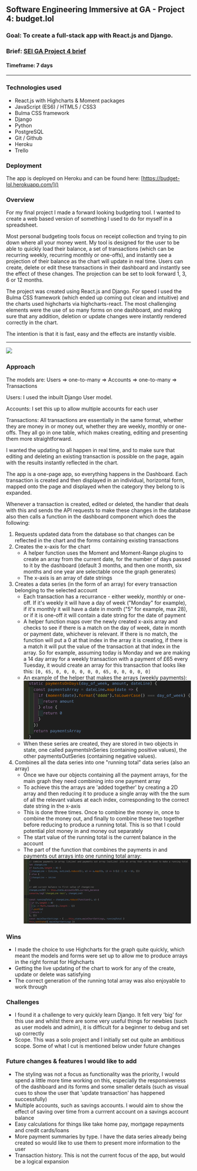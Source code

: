## Software Engineering Immersive at GA - Project 4: budget.lol

### Goal: To create a full-stack app with React.js and Django.

### Brief: [SEI GA Project 4 brief](p4_brief.md)


#### Timeframe: 7 days
---
### Technologies used
* React.js with Highcharts & Moment packages
* JavaScript (ES6) / HTML5 / CSS3
* Bulma CSS framework
* Django
* Python
* PostgreSQL
* Git / Github
* Heroku
* Trello

### Deployment
The app is deployed on Heroku and can be found here: [https://budget-lol.herokuapp.com/]()

### Overview
For my final project I made a forward looking budgeting tool. I wanted to create a web based version of something I used to do for myself in a spreadsheet. 

Most personal budgeting tools focus on receipt collection and trying to pin down where all your money went. My tool is designed for the user to be able to quickly load their balance, a set of transactions (which can be recurring weekly, recurring monthly or one-offs), and instantly see a projection of their balance as the chart will update in real time. Users can create, delete or edit these transactions in their dashboard and instantly see the effect of these changes. The projection can be set to look forward 1, 3, 6 or 12 months.

The project was created using React.js and Django. For speed I used the Bulma CSS framework (which ended up coming out clean and intuitive) and the charts used highcharts via highcharts-react. The most challenging elements were the use of so many forms on one dashboard, and making sure that any addition, deletion or update changes were instantly rendered correctly in the chart. 

The intention is that it is fast, easy and the effects are instantly visible.

---
![](readme_assets/add_first_transactions.gif)

### Approach
The models are:
Users => one-to-many => Accounts => one-to-many => Transactions

Users: I used the inbuilt Django User model.

Accounts: I set this up to allow multiple accounts for each user

Transactions: All transactions are essentially in the same format, whether they are money in or money out, whether they are weekly, monthly or one-offs. They all go in one table, which makes creating, editing and presenting them more straightforward.

I wanted the updating to all happen in real time, and to make sure that editing and deleting an existing transaction is possible on the page, again with the results instantly reflected in the chart.

The app is a one-page app, so everything happens in the Dashboard. Each transaction is created and then displayed in an individual, horizontal form, mapped onto the page and displayed when the category they belong to is expanded.

Whenever a transaction is created, edited or deleted, the handler that deals with this and sends the API requests to make these changes in the database also then calls a function in the dashboard component which does the following:

1. Requests updated data from the database so that changes can be reflected in the chart and the forms containing existing transactions
2. Creates the x-axis for the chart
	* 	A helper function uses the Moment and Moment-Range plugins to create an array from the current date, for the number of days passed to it by the dashboard (default 3 months, and then one month, six months and one year are selectable once the graph generates)
	*  The x-axis is an array of date strings
3. Creates a data series (in the form of an array) for every transaction belonging to the selected account
	* Each transaction has a recurrance - either weekly, monthly or one-off. If it's weekly it will have a day of week ("Monday" for example), if it's monthly it will have a date in month ("5" for example, max 28), or if it is one-off it will contain a date string for the date of payment
	* A helper function maps over the newly created x-axis array and checks to see if there is a match on the day of week, date in month or payment date, whichever is relevant. If there is no match, the function will put a 0 at that index in the array it is creating, if there is a match it will put the value of the transaction at that index in the array. So for example, assuming today is Monday and we are making a 14 day array for a weekly transaction with a payment of £65 every Tuesday, it would create an array for this transaction that looks like this: `[0, 65, 0, 0, 0, 0, 0, 0, 65, 0, 0, 0, 0, 0]`
	* An example of the helper that makes the arrays (weekly payments):
![](readme_assets/payment_array_example.png)
	* When these series are created, they are stored in two objects in state, one called paymentsInSeries (containing positive values), the other paymentsOutSeries (containing negative values).
4. Combines all the data series into one "running total" data series (also an array)
	* Once we have our objects containing all the payment arrays, for the main graph they need combining into one payment array
	* To achieve this the arrays are 'added together' by creating a 2D array and then reducing it to produce a single array with the the sum of all the relevant values at each index, corresponding to the correct date string in the x-axis 
	* This is done three times. Once to combine the money in, once to combine the money out, and finally to combine these two together before reducing to produce a running total. This is so that I could potential plot money in and money out separately
	* The start value of the running total is the current balance in the account
	* The part of the function that combines the payments in and payments out arrays into one running total array:
	![](readme_assets/running_total_example.png)

### Wins
* I made the choice to use Highcharts for the graph quite quickly, which meant the models and forms were set up to allow me to produce arrays in the right format for Highcharts
* Getting the live updating of the chart to work for any of the create, update or delete was satisfying
* The correct generation of the running total array was also enjoyable to work through

### Challenges

* I found it a challenge to very quickly learn Django. It felt very 'big' for this use and whilst there are some very useful things for newbies (such as user models and admin), it is difficult for a beginner to debug and set up correctly
* Scope. This was a solo project and I initially set out quite an ambitious scope. Some of what I cut is mentioned below under future changes

### Future changes & features I would like to add
* The styling was not a focus as functionality was the priority, I would spend a little more time working on this, especially the responsiveness of the dashboard and its forms and some smaller details (such as visual cues to show the user that 'update transaction' has happened successfully)
* Multiple accounts, such as savings accounts. I would aim to show the effect of saving over time from a currrent account on a savings account balance
* Easy calculations for things like take home pay, mortgage repayments and credit cards/loans
* More payment summaries by type. I have the data series already being created so would like to use them to present more information to the user
* Transaction history. This is not the current focus of the app, but would be a logical expansion